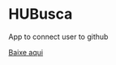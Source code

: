 # HUBusca
App to connect user to github

[Baixe aqui](https://github.com/felipesllopes/HUBusca/blob/master/chave-hubusca.keystore)
